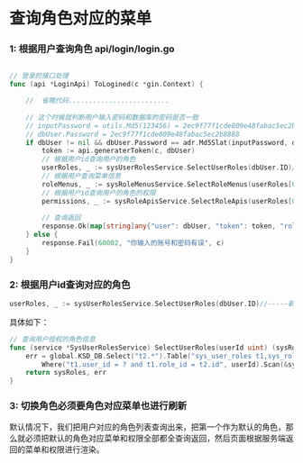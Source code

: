 # 查询角色对应的菜单

### 1:  根据用户查询角色 api/login/login.go

```go

// 登录的接口处理
func (api *LoginApi) ToLogined(c *gin.Context) {

	//  省略代码.........................
    
	// 这个时候就判断用户输入密码和数据库的密码是否一致
	// inputPassword = utils.Md5(123456) = 2ec9f77f1cde809e48fabac5ec2b8888
	// dbUser.Password = 2ec9f77f1cde809e48fabac5ec2b8888
	if dbUser != nil && dbUser.Password == adr.Md5Slat(inputPassword, dbUser.Slat) {
		token := api.generaterToken(c, dbUser)
		// 根据用户id查询用户的角色
		userRoles, _ := sysUserRolesService.SelectUserRoles(dbUser.ID)//-----新增
		// 根据用户查询菜单信息
		roleMenus, _ := sysRoleMenusService.SelectRoleMenus(userRoles[0].ID) //----新增
		// 根据用户id查询用户的角色的权限
		permissions, _ := sysRoleApisService.SelectRoleApis(userRoles[0].ID) //----新增
		
		// 查询返回
		response.Ok(map[string]any{"user": dbUser, "token": token, "roles": userRoles, "roleMenus": sysMenuService.Tree(roleMenus, 0), "permissions": permissions}, c)
	} else {
		response.Fail(60002, "你输入的账号和密码有误", c)
	}
}
```

### 2: 根据用户id查询对应的角色

```go
userRoles, _ := sysUserRolesService.SelectUserRoles(dbUser.ID)//-----新增
```

具体如下：

```go
// 查询用户授权的角色信息
func (service *SysUserRolesService) SelectUserRoles(userId uint) (sysRoles []*sys2.SysRoles, err error) {
	err = global.KSD_DB.Select("t2.*").Table("sys_user_roles t1,sys_roles t2").
		Where("t1.user_id = ? and t1.role_id = t2.id", userId).Scan(&sysRoles).Error
	return sysRoles, err
}

```

### 3:  切换角色必须要角色对应菜单也进行刷新

默认情况下，我们把用户对应的角色列表查询出来，把第一个作为默认的角色，那么就必须把默认的角色对应菜单和权限全部都全查询返回，然后页面根据服务端返回的菜单和权限进行渲染。

```go
```